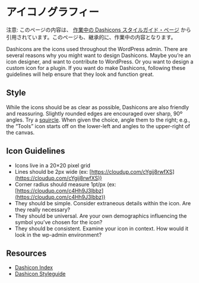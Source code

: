 <!-- # Iconography -->
# アイコノグラフィー

<!-- Note: The contents in this page were taken from the [work in progress Dashicons styleguide page](https://make.wordpress.org/design/dashicons-style-guide/). This is also, by inheritance, a work in progress -->
注意: このページの内容は、 [作業中の Dashicons スタイルガイド・ページ](https://make.wordpress.org/design/dashicons-style-guide/) から引用されています。このページも、継承的に、作業中の内容となります。

Dashicons are the icons used throughout the WordPress admin. There are several reasons why you might want to design Dashicons. Maybe you’re an icon designer, and want to contribute to WordPress. Or you want to design a custom icon for a plugin. If you want do make Dashicons, following these guidelines will help ensure that they look and function great.

## Style

While the icons should be as clear as possible, Dashicons are also friendly and reassuring. Slightly rounded edges are encouraged over sharp, 90º angles. Try a [squircle](http://cl.ly/image/3W0g2P313Q0A "Squircle"). When given the choice, angle them to the right; e.g., the “Tools” icon starts off on the lower-left and angles to the upper-right of the canvas.

## Icon Guidelines

*   Icons live in a 20×20 pixel grid
*   Lines should be 2px wide (ex: [https://cloudup.com/cYgij8rwfXS](https://cloudup.com/cYgij8rwfXS))
*   Corner radius should measure 1pt/px (ex: [https://cloudup.com/c4Hh9J3lbbz](https://cloudup.com/c4Hh9J3lbbz))
*   They should be simple. Consider extraneous details within the icon. Are they really necessary?
*   They should be universal. Are your own demographics influencing the symbol you’ve chosen for the icon?
*   They should be consistent. Examine your icon in context. How would it look in the wp-admin environment?

## Resources

*   [Dashicon Index](https://developer.wordpress.org/resource/dashicons/)
*   [Dashicon Styleguide](https://make.wordpress.org/design/dashicons-style-guide/)

